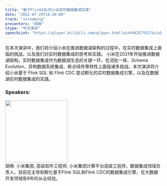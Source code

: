 ```yaml
---
title: "基于FlinkSQL的小米实时数据集成实践"
date: "2022-07-29T14:10:00"
track: "streaming"
presenters: "胡焕"
stype: "中文演讲"
speechLink: "https://player.bilibili.com/player.html?aid=942575517&cid=817760221&page=1"
---
```

在本次演讲中，我们将介绍小米在推进数据湖架构的过程中，在实时数据集成上面临的挑战，以及我们对实时数据集成的思考和实践。
小米在2021年开始推进数据湖架构，实时数据集成作为数据湖生态的关键一环，在流批一体、Schema Evolution、异构数据系统集成、断点续传等特性上面临诸多挑战，本次演讲将介绍小米基于 Flink SQL 和 Flink CDC 尝试孵化的实时数据集成引擎，以及在数据湖实时数据集成的实践。
 ### Speakers: 
 <img src="images/speaker/1164.png" width="200" /><br>胡焕: 小米集团, 高级软件工程师, 小米集团计算平台高级工程师，数据集成领域负责人，目前在主导和孵化基于Flink SQL和Flink CDC的数据集成引擎，在大数据开发领域有8年的从业经验。

 